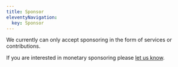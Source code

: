 ```yaml
---
title: Sponsor
eleventyNavigation:
  key: Sponsor
---
```


We currently can only accept sponsoring in the form of services or contributions.

If you are interested in monetary sponsoring please [let us know](mailto:hello@modern-web.dev).
